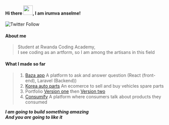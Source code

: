 #### Hi there <img src="https://raw.githubusercontent.com/MartinHeinz/MartinHeinz/master/wave.gif" width="30px">, I am irumva anselme!

![Twitter Follow](https://img.shields.io/twitter/follow/officialanselme?style=social)

#### About me
> Student at Rwanda Coding Academy, <br/>
> I see coding as an artform, so I am among the artisans in this field

#### What I made so far
> 1. [Baza app](https://bazap.vercel.app) A platform to ask and answer question (React (front-end), Laravel (Backend))
> 2. [Korea auto parts](https://korea-auto-parts-web.vercel.app) An ecomerce to sell and buy vehicles spare parts
> 3. Portfolio [Version one](http://irumvanselme.cf) then  [Version two](https://irumvanselme.github.io)
> 4. [Consumify](https://consumify.vercel.app/) A platform where consumers talk about products they consumed

***I am going to build something amazing* <br/>
*And you are going to like it***
